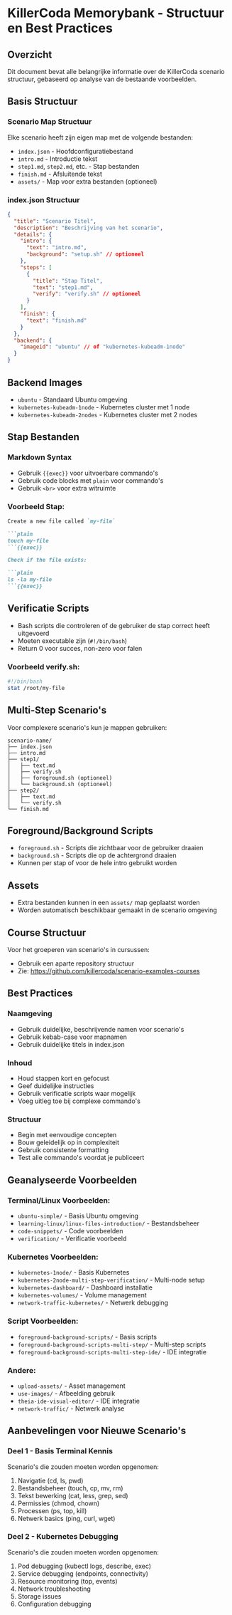 # KillerCoda Memorybank - Structuur en Best Practices

## Overzicht
Dit document bevat alle belangrijke informatie over de KillerCoda scenario structuur, gebaseerd op analyse van de bestaande voorbeelden.

## Basis Structuur

### Scenario Map Structuur
Elke scenario heeft zijn eigen map met de volgende bestanden:
- `index.json` - Hoofdconfiguratiebestand
- `intro.md` - Introductie tekst
- `step1.md`, `step2.md`, etc. - Stap bestanden
- `finish.md` - Afsluitende tekst
- `assets/` - Map voor extra bestanden (optioneel)

### index.json Structuur
```json
{
  "title": "Scenario Titel",
  "description": "Beschrijving van het scenario",
  "details": {
    "intro": {
      "text": "intro.md",
      "background": "setup.sh" // optioneel
    },
    "steps": [
      {
        "title": "Stap Titel",
        "text": "step1.md",
        "verify": "verify.sh" // optioneel
      }
    ],
    "finish": {
      "text": "finish.md"
    }
  },
  "backend": {
    "imageid": "ubuntu" // of "kubernetes-kubeadm-1node"
  }
}
```

## Backend Images
- `ubuntu` - Standaard Ubuntu omgeving
- `kubernetes-kubeadm-1node` - Kubernetes cluster met 1 node
- `kubernetes-kubeadm-2nodes` - Kubernetes cluster met 2 nodes

## Stap Bestanden

### Markdown Syntax
- Gebruik `{{exec}}` voor uitvoerbare commando's
- Gebruik code blocks met `plain` voor commando's
- Gebruik `<br>` voor extra witruimte

### Voorbeeld Stap:
```markdown
Create a new file called `my-file`

```plain
touch my-file
```{{exec}}

Check if the file exists:

```plain
ls -la my-file
```{{exec}}
```

## Verificatie Scripts
- Bash scripts die controleren of de gebruiker de stap correct heeft uitgevoerd
- Moeten executable zijn (`#!/bin/bash`)
- Return 0 voor succes, non-zero voor falen

### Voorbeeld verify.sh:
```bash
#!/bin/bash
stat /root/my-file
```

## Multi-Step Scenario's
Voor complexere scenario's kun je mappen gebruiken:
```
scenario-name/
├── index.json
├── intro.md
├── step1/
│   ├── text.md
│   ├── verify.sh
│   ├── foreground.sh (optioneel)
│   └── background.sh (optioneel)
├── step2/
│   ├── text.md
│   └── verify.sh
└── finish.md
```

## Foreground/Background Scripts
- `foreground.sh` - Scripts die zichtbaar voor de gebruiker draaien
- `background.sh` - Scripts die op de achtergrond draaien
- Kunnen per stap of voor de hele intro gebruikt worden

## Assets
- Extra bestanden kunnen in een `assets/` map geplaatst worden
- Worden automatisch beschikbaar gemaakt in de scenario omgeving

## Course Structuur
Voor het groeperen van scenario's in cursussen:
- Gebruik een aparte repository structuur
- Zie: https://github.com/killercoda/scenario-examples-courses

## Best Practices

### Naamgeving
- Gebruik duidelijke, beschrijvende namen voor scenario's
- Gebruik kebab-case voor mapnamen
- Gebruik duidelijke titels in index.json

### Inhoud
- Houd stappen kort en gefocust
- Geef duidelijke instructies
- Gebruik verificatie scripts waar mogelijk
- Voeg uitleg toe bij complexe commando's

### Structuur
- Begin met eenvoudige concepten
- Bouw geleidelijk op in complexiteit
- Gebruik consistente formatting
- Test alle commando's voordat je publiceert

## Geanalyseerde Voorbeelden

### Terminal/Linux Voorbeelden:
- `ubuntu-simple/` - Basis Ubuntu omgeving
- `learning-linux/linux-files-introduction/` - Bestandsbeheer
- `code-snippets/` - Code voorbeelden
- `verification/` - Verificatie voorbeeld

### Kubernetes Voorbeelden:
- `kubernetes-1node/` - Basis Kubernetes
- `kubernetes-2node-multi-step-verification/` - Multi-node setup
- `kubernetes-dashboard/` - Dashboard installatie
- `kubernetes-volumes/` - Volume management
- `network-traffic-kubernetes/` - Netwerk debugging

### Script Voorbeelden:
- `foreground-background-scripts/` - Basis scripts
- `foreground-background-scripts-multi-step/` - Multi-step scripts
- `foreground-background-scripts-multi-step-ide/` - IDE integratie

### Andere:
- `upload-assets/` - Asset management
- `use-images/` - Afbeelding gebruik
- `theia-ide-visual-editor/` - IDE integratie
- `network-traffic/` - Netwerk analyse

## Aanbevelingen voor Nieuwe Scenario's

### Deel 1 - Basis Terminal Kennis
Scenario's die zouden moeten worden opgenomen:
1. Navigatie (cd, ls, pwd)
2. Bestandsbeheer (touch, cp, mv, rm)
3. Tekst bewerking (cat, less, grep, sed)
4. Permissies (chmod, chown)
5. Processen (ps, top, kill)
6. Netwerk basics (ping, curl, wget)

### Deel 2 - Kubernetes Debugging
Scenario's die zouden moeten worden opgenomen:
1. Pod debugging (kubectl logs, describe, exec)
2. Service debugging (endpoints, connectivity)
3. Resource monitoring (top, events)
4. Network troubleshooting
5. Storage issues
6. Configuration debugging